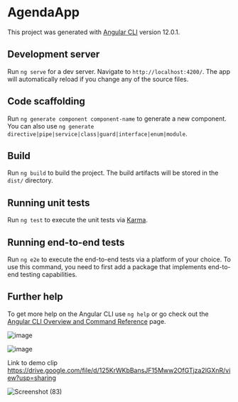 # AgendaApp

This project was generated with [Angular CLI](https://github.com/angular/angular-cli) version 12.0.1.

## Development server

Run `ng serve` for a dev server. Navigate to `http://localhost:4200/`. The app will automatically reload if you change any of the source files.

## Code scaffolding

Run `ng generate component component-name` to generate a new component. You can also use `ng generate directive|pipe|service|class|guard|interface|enum|module`.

## Build

Run `ng build` to build the project. The build artifacts will be stored in the `dist/` directory.

## Running unit tests

Run `ng test` to execute the unit tests via [Karma](https://karma-runner.github.io).

## Running end-to-end tests

Run `ng e2e` to execute the end-to-end tests via a platform of your choice. To use this command, you need to first add a package that implements end-to-end testing capabilities.

## Further help

To get more help on the Angular CLI use `ng help` or go check out the [Angular CLI Overview and Command Reference](https://angular.io/cli) page.


![image](https://user-images.githubusercontent.com/17996932/125999330-8429d761-c486-4ff7-8da8-4cc50780cccf.png)


![image](https://user-images.githubusercontent.com/17996932/125999311-7e348e3c-8e19-4bba-9942-0f8d66a04036.png)

Link to demo clip
https://drive.google.com/file/d/125KrWKbBansJF15Mww2OfGTjza2lGXnR/view?usp=sharing


![Screenshot (83)](https://user-images.githubusercontent.com/17996932/126062309-2f93cf6a-02fd-453a-96ea-c63cf2d8d8a8.png)

